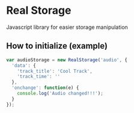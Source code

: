 # Real Storage
Javascript library for easier storage manipulation

## How to initialize (example)
```javascript
var audioStorage = new RealStorage('audio', {
  'data': {
    'track_title': 'Cool Track',
    'track_time': ''
  },
  'onchange': function(e) {
    console.log('Audio changed!!!');
  }
});
```
